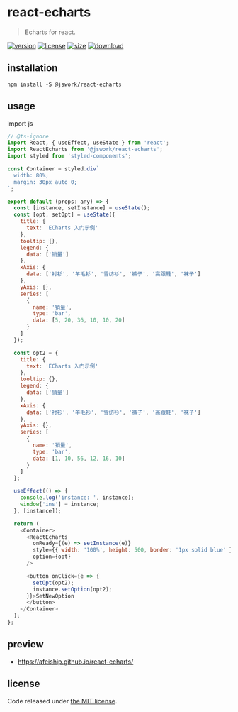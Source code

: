 # react-echarts
> Echarts for react.

[![version][version-image]][version-url]
[![license][license-image]][license-url]
[![size][size-image]][size-url]
[![download][download-image]][download-url]

## installation
```shell
npm install -S @jswork/react-echarts
```

## usage
import js
  ```js
  // @ts-ignore
  import React, { useEffect, useState } from 'react';
  import ReactEcharts from '@jswork/react-echarts';
  import styled from 'styled-components';

  const Container = styled.div`
    width: 80%;
    margin: 30px auto 0;
  `;

  export default (props: any) => {
    const [instance, setInstance] = useState();
    const [opt, setOpt] = useState({
      title: {
        text: 'ECharts 入门示例'
      },
      tooltip: {},
      legend: {
        data: ['销量']
      },
      xAxis: {
        data: ['衬衫', '羊毛衫', '雪纺衫', '裤子', '高跟鞋', '袜子']
      },
      yAxis: {},
      series: [
        {
          name: '销量',
          type: 'bar',
          data: [5, 20, 36, 10, 10, 20]
        }
      ]
    });

    const opt2 = {
      title: {
        text: 'ECharts 入门示例'
      },
      tooltip: {},
      legend: {
        data: ['销量']
      },
      xAxis: {
        data: ['衬衫', '羊毛衫', '雪纺衫', '裤子', '高跟鞋', '袜子']
      },
      yAxis: {},
      series: [
        {
          name: '销量',
          type: 'bar',
          data: [1, 10, 56, 12, 16, 10]
        }
      ]
    };

    useEffect(() => {
      console.log('instance: ', instance);
      window['ins'] = instance;
    }, [instance]);

    return (
      <Container>
        <ReactEcharts
          onReady={(e) => setInstance(e)}
          style={{ width: '100%', height: 500, border: '1px solid blue' }}
          option={opt}
        />

        <button onClick={e => {
          setOpt(opt2);
          instance.setOption(opt2);
        }}>SetNewOption
        </button>
      </Container>
    );
  };

  ```

## preview
- https://afeiship.github.io/react-echarts/

## license
Code released under [the MIT license](https://github.com/afeiship/react-echarts/blob/master/LICENSE.txt).

[version-image]: https://img.shields.io/npm/v/@jswork/react-echarts
[version-url]: https://npmjs.org/package/@jswork/react-echarts

[license-image]: https://img.shields.io/npm/l/@jswork/react-echarts
[license-url]: https://github.com/afeiship/react-echarts/blob/master/LICENSE.txt

[size-image]: https://img.shields.io/bundlephobia/minzip/@jswork/react-echarts
[size-url]: https://github.com/afeiship/react-echarts/blob/master/dist/react-echarts.min.js

[download-image]: https://img.shields.io/npm/dm/@jswork/react-echarts
[download-url]: https://www.npmjs.com/package/@jswork/react-echarts
